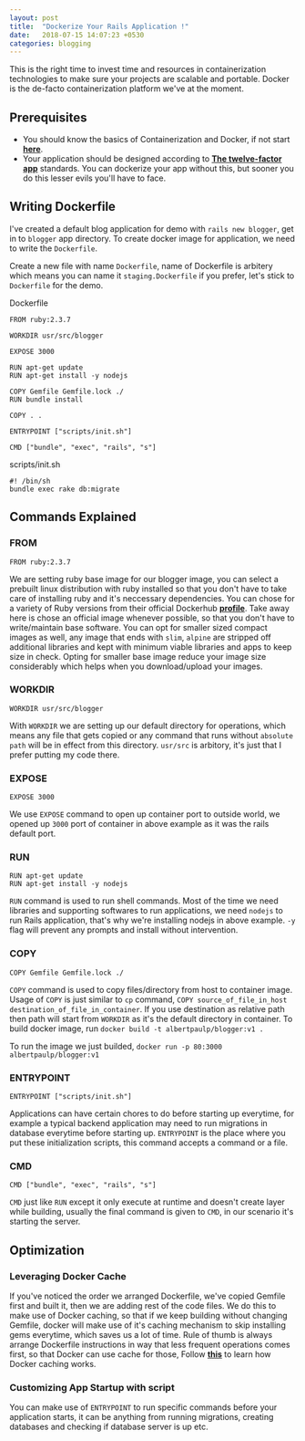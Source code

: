 ```yaml
---
layout: post
title:  "Dockerize Your Rails Application !"
date:   2018-07-15 14:07:23 +0530
categories: blogging 
---
```



This is the right time to invest time and resources in containerization technologies to make sure your projects are 
scalable and portable. Docker is the de-facto containerization platform we've at the moment.

## Prerequisites

* You should know the basics of Containerization and Docker, if not start __[here](https://www.docker.com/resources/what-container)__.
* Your application should be designed according to __[The twelve-factor app](https://12factor.net/)__ standards.
You can dockerize your app without this, but sooner you do this lesser evils you'll have to face.

## Writing Dockerfile

I've created a default blog application for demo with `rails new blogger`, get in to `blogger` app directory.
To create docker image for application, we need to write the `Dockerfile`.

Create a new file with name `Dockerfile`, name of Dockerfile is arbitery which means you can name it `staging.Dockerfile`
if you prefer, let's stick to `Dockerfile` for the demo.

Dockerfile
```
FROM ruby:2.3.7

WORKDIR usr/src/blogger

EXPOSE 3000

RUN apt-get update
RUN apt-get install -y nodejs

COPY Gemfile Gemfile.lock ./
RUN bundle install

COPY . .

ENTRYPOINT ["scripts/init.sh"]

CMD ["bundle", "exec", "rails", "s"]
```
scripts/init.sh
```
#! /bin/sh
bundle exec rake db:migrate
```

## Commands Explained

### FROM
```
FROM ruby:2.3.7
```
We are setting ruby base image for our blogger image, you can select a prebuilt linux distribution with ruby installed so
that you don't have to take care of installing ruby and it's neccessary dependencies. You can chose for a variety of Ruby
versions from their official Dockerhub __[profile](https://hub.docker.com/r/library/ruby/tags/)__.
Take away here is chose an official image whenever possible, so that you don't have to write/maintain base software. You
can opt for smaller sized compact images as well, any image that ends with `slim`, `alpine` are stripped off additional
libraries and kept with minimum viable libraries and apps to keep size in check. Opting for smaller base image reduce your
image size considerably which helps when you download/upload your images.

### WORKDIR
```
WORKDIR usr/src/blogger
```
With `WORKDIR` we are setting up our default directory for operations, which means any file that gets copied or any command
that runs without `absolute path` will be in effect from this directory. `usr/src` is arbitory, it's just that I prefer
putting my code there.

### EXPOSE
```
EXPOSE 3000
```
We use `EXPOSE` command to open up container port to outside world, we opened up `3000` port of container in above example
as it was the rails default port.

### RUN
```
RUN apt-get update
RUN apt-get install -y nodejs
```
`RUN` command is used to run shell commands. Most of the time we need libraries and supporting softwares to run
applications, we need `nodejs` to run Rails application, that's why we're installing nodejs in above example. `-y` flag
will prevent any prompts and install without intervention.

### COPY
```
COPY Gemfile Gemfile.lock ./
```
`COPY` command is used to copy files/directory from host to container image. Usage of `COPY` is just similar to `cp` command,
`COPY source_of_file_in_host destination_of_file_in_container`. If you use destination as relative path then path will start
from `WORKDIR` as it's the default directory in container.
To build docker image, run `docker build -t albertpaulp/blogger:v1 .`

To run the image we just builded,  `docker run -p 80:3000 albertpaulp/blogger:v1`

### ENTRYPOINT
```
ENTRYPOINT ["scripts/init.sh"]
```
Applications can have certain chores to do before starting up everytime, for example a typical backend application may need
to run migrations in database everytime before starting up. `ENTRYPOINT` is the place where you put these initialization
scripts, this command accepts a command or a file.

### CMD
```
CMD ["bundle", "exec", "rails", "s"]
```
`CMD` just like `RUN` except it only execute at runtime and doesn't create layer while building, usually the final command
is given to `CMD`, in our scenario it's starting the server.


## Optimization

### Leveraging Docker Cache
If you've noticed the order we arranged Dockerfile, we've copied Gemfile first and built it, then we are adding rest
of the code files. We do this to make use of Docker caching, so that if we keep building without changing Gemfile, docker will
make use of it's caching mechanism to skip installing gems everytime, which saves us a lot of time. Rule of thumb is always
arrange Dockerfile instructions in way that less frequent operations comes first, so that Docker can use cache for those,
Follow __[this](https://docs.docker.com/develop/develop-images/dockerfile_best-practices/)__ to learn how Docker caching works. 

### Customizing App Startup with script
You can make use of `ENTRYPOINT` to run specific commands before your application starts, it can be anything from running
migrations, creating databases and checking if database server is up etc.
